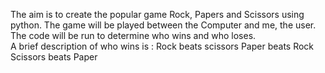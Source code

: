 The aim is to create the popular game Rock, Papers and Scissors using python. The game will be played between the Computer and me, the user. The code will be run to determine who wins and who loses.   
A brief description of who wins is :
Rock beats scissors
Paper beats Rock 
Scissors beats Paper
